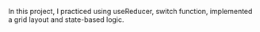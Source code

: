 In this project, I practiced using useReducer, switch function, implemented a grid layout and state-based logic.
